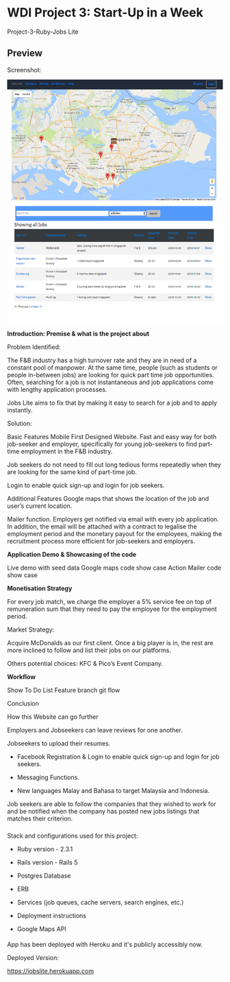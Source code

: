 # WDI Project 3: Start-Up in a Week

Project-3-Ruby-Jobs Lite

## Preview

Screenshot:

![alt text](/app/assets/images/printscreen.png?raw=true "Preview 1")


**Introduction: Premise & what is the project about**

Problem Identified:

The F&B industry has a high turnover rate and they are in need of a constant pool of manpower. At the same time, people (such as students or people in-between jobs) are looking for quick part time job opportunities. Often, searching for a job is not instantaneous and job applications come with lengthy application processes.

Jobs Lite aims to fix that by making it easy to search for a job and to apply instantly.

Solution:

Basic Features
Mobile First Designed Website.
Fast and easy way for both job-seeker and employer, specifically for young job-seekers to find part-time employment in the F&B industry.

Job seekers do not need to fill out long tedious forms repeatedly when they are looking for the same kind of part-time job.

Login to enable quick sign-up and login for job seekers.


Additional Features
Google maps that shows the location of the job and user’s current location.

Mailer function. Employers get notified via email with every job application. In addition, the email will be attached with a contract to legalise the employment period and the monetary   payout for the employees, making the recruitment process more efficient for job-seekers and employers.


**Application Demo & Showcasing of the code**

Live demo with seed data
Google maps code show case
Action Mailer code show case

**Monetisation Strategy**

For every job match, we charge the employer a 5% service fee on top of remuneration sum that they need to pay the employee for the employment period.

Market Strategy:

Acquire McDonalds as our first client. Once a big player is in, the rest are more inclined to follow and list their jobs on our platforms.

Others potential choices: KFC & Pico’s Event Company.


**Workflow**

Show To Do List
Feature branch git flow


Conclusion

How this Website can go further

Employers and Jobseekers can leave reviews for one another.

Jobseekers to upload their resumes.  

-	Facebook Registration & Login to enable quick sign-up and login for job seekers.

-	Messaging Functions.

-	New languages Malay and Bahasa to target Malaysia and Indonesia.  

Job seekers are able to follow the companies that they wished to work for and be notified when the company has posted new jobs listings that matches their criterion.

###

Stack and configurations used for this project:

* Ruby version  - 2.3.1

* Rails version  - Rails 5

* Postgres Database

* ERB

* Services (job queues, cache servers, search engines, etc.)

* Deployment instructions

* Google Maps API

####

App has been deployed with Heroku and it's publicly accessibly now.

Deployed Version:

https://jobslite.herokuapp.com
